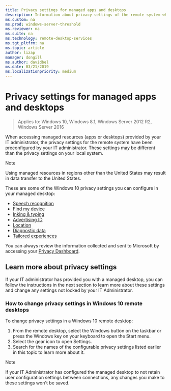 ```yaml
---
title: Privacy settings for managed apps and desktops
description: Information about privacy settings of the remote system when using managed apps and desktops.
ms.custom: na
ms.prod: windows-server-threshold
ms.reviewer: na
ms.suite: na
ms.technology: remote-desktop-services
ms.tgt_pltfrm: na
ms.topic: article
author: lizap
manager: dongill
ms.author: davidbel
ms.date: 03/21/2019
ms.localizationpriority: medium
---
```

# Privacy settings for managed apps and desktops

>Applies to: Windows 10, Windows 8.1, Windows Server 2012 R2, Windows Server 2016

When accessing managed resources (apps or desktops) provided by your IT administrator, the privacy settings for the remote system have been preconfigured by your IT administrator. These settings may be different than the privacy settings on your local system. 

>[!NOTE]
>Using managed resources in regions other than the United States may result in data transfer to the United States.

These are some of the Windows 10 privacy settings you can configure in your managed desktop:
- [Speech recognition](https://go.microsoft.com/fwlink/?linkid=874646)
- [Find my device](https://go.microsoft.com/fwlink/?linkid=533063)
- [Inking & typing](https://go.microsoft.com/fwlink/?linkid=874646)
- [Advertising ID](https://go.microsoft.com/fwlink/?linkid=838419)
- [Location](https://go.microsoft.com/fwlink/?linkid=529987)
- [Diagnostic data](https://go.microsoft.com/fwlink/?linkid=614828)
- [Tailored experiences](https://go.microsoft.com/fwlink/?linkid=614828)

You can always review the information collected and sent to Microsoft by accessing your [Privacy Dashboard](https://go.microsoft.com/fwlink/?linkid=864206).

## Learn more about privacy settings

If your IT administrator has provided you with a managed desktop, you can follow the instructions in the next section to learn more about these settings and change any settings not locked by your IT Administrator.

### How to change privacy settings in Windows 10 remote desktops

To change privacy settings in a Windows 10 remote desktop:

1. From the remote desktop, select the Windows button on the taskbar or press the Windows key on your keyboard to open the Start menu.
2. Select the gear icon to open Settings.
3. Search for the names of the configurable privacy settings listed earlier in this topic to learn more about it.

>[!NOTE]
> If your IT Administrator has configured the managed desktop to not retain user configuration settings between connections, any changes you make to these settings won't be saved.
